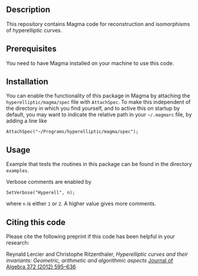 Description
--

This repository contains Magma code for reconstruction and isomorphisms of hyperelliptic curves.

Prerequisites
--

You need to have Magma installed on your machine to use this code.

Installation
--

You can enable the functionality of this package in Magma by attaching the `hyperelliptic/magma/spec` file with `AttachSpec`. To make this independent of the directory in which you find yourself, and to active this on startup by default, you may want to indicate the relative path in your `~/.magmarc` file, by adding a line like
```
AttachSpec("~/Programs/hyperelliptic/magma/spec");
```

Usage
--

Example that tests the routines in this package can be found in the directory `examples`.

Verbose comments are enabled by
```
SetVerbose("Hyperell", n);
```
where `n` is either `1` or `2`. A higher value gives more comments.

Citing this code
--

Please cite the following preprint if this code has been helpful in your research:

Reynald Lercier and Christophe Ritzenthaler,
*Hyperelliptic curves and their invariants: Geometric, arithmetic and algorithmic aspects*
[Journal of Algebra 372 (2012) 595–636](http://dx.doi.org/10.1016/j.jalgebra.2012.07.054)
